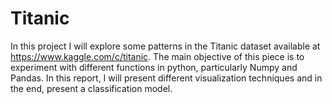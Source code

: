 # Titanic
In this project I will explore some patterns in the Titanic dataset available at https://www.kaggle.com/c/titanic. The main objective of this piece is to experiment with different functions in python, particularly Numpy and Pandas. In this report, I will present different visualization techniques and in the end, present a classification model.
